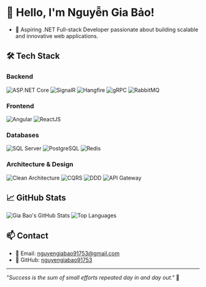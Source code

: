 # 👋 Hello, I'm Nguyễn Gia Bảo!

- 🎯 Aspiring .NET Full-stack Developer passionate about building scalable and innovative web applications.

## 🛠️ Tech Stack

### Backend
![ASP.NET Core](https://img.shields.io/badge/-ASP.NET%20Core-512BD4?style=flat&logo=.net&logoColor=white)
![SignalR](https://img.shields.io/badge/SignalR-9B74C5?style=flat&logo=dotnet&logoColor=white)
![Hangfire](https://img.shields.io/badge/Hangfire-0D7B0D?style=flat&logo=dotnet&logoColor=white)
![gRPC](https://img.shields.io/badge/gRPC-FFD700?style=flat&logo=grpc&logoColor=black)
![RabbitMQ](https://img.shields.io/badge/RabbitMQ-FF6600?style=flat&logo=rabbitmq&logoColor=white)

### Frontend
![Angular](https://img.shields.io/badge/Angular-FF4136?style=flat&logo=angular&logoColor=white)
![ReactJS](https://img.shields.io/badge/ReactJS-61DAFB?style=flat&logo=react&logoColor=black)

### Databases
![SQL Server](https://img.shields.io/badge/SQL%20Server-CC2927?style=flat&logo=microsoftsqlserver&logoColor=white)
![PostgreSQL](https://img.shields.io/badge/PostgreSQL-336791?style=flat&logo=postgresql&logoColor=white)
![Redis](https://img.shields.io/badge/Redis-DC382D?style=flat&logo=redis&logoColor=white)

### Architecture & Design
![Clean Architecture](https://img.shields.io/badge/Clean%20Architecture-00BFFF?style=flat)
![CQRS](https://img.shields.io/badge/CQRS-00BFFF?style=flat)
![DDD](https://img.shields.io/badge/DDD-FFD700?style=flat)
![API Gateway](https://img.shields.io/badge/API%20Gateway-00BFFF?style=flat)

## 📈 GitHub Stats

![Gia Bao's GitHub Stats](https://github-readme-stats.vercel.app/api?username=nguyengiabao91753&show_icons=true&theme=radical)
![Top Languages](https://github-readme-stats.vercel.app/api/top-langs/?username=nguyengiabao91753&layout=compact&theme=radical)

## 📫 Contact
- 📧 Email: nguyengiabao91753@gmail.com
- 🔗 GitHub: [nguyengiabao91753](https://github.com/nguyengiabao91753)

---

_"Success is the sum of small efforts repeated day in and day out."_ 💬
